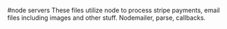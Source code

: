 #node servers
These files utilize node to process stripe payments, email files including images and other stuff. Nodemailer, parse, callbacks.